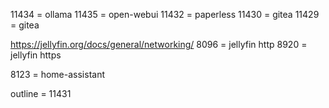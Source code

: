11434 = ollama
11435 = open-webui
11432 = paperless
11430 = gitea
11429 = gitea

https://jellyfin.org/docs/general/networking/
8096 = jellyfin http
8920 = jellyfin https


8123 = home-assistant

outline = 11431
